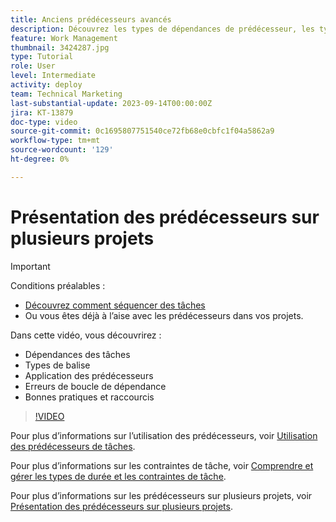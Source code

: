 ```yaml
---
title: Anciens prédécesseurs avancés
description: Découvrez les types de dépendances de prédécesseur, les types de retard, les prédécesseurs appliqués, les erreurs de boucle de dépendance, ainsi que quelques raccourcis et bonnes pratiques.
feature: Work Management
thumbnail: 3424287.jpg
type: Tutorial
role: User
level: Intermediate
activity: deploy
team: Technical Marketing
last-substantial-update: 2023-09-14T00:00:00Z
jira: KT-13879
doc-type: video
source-git-commit: 0c1695807751540ce72fb68e0cbfc1f04a5862a9
workflow-type: tm+mt
source-wordcount: '129'
ht-degree: 0%

---
```


# Présentation des prédécesseurs sur plusieurs projets

>[!IMPORTANT]
>
>Conditions préalables :
>
>* [Découvrez comment séquencer des tâches](https://experienceleague.adobe.com/docs/workfront-learn/tutorials-workfront/manage-work/tasks/learn-to-sequence-tasks.html?lang=en)
>* Ou vous êtes déjà à l’aise avec les prédécesseurs dans vos projets.

Dans cette vidéo, vous découvrirez :

* Dépendances des tâches
* Types de balise
* Application des prédécesseurs
* Erreurs de boucle de dépendance
* Bonnes pratiques et raccourcis


>[!VIDEO](https://video.tv.adobe.com/v/3424287/?quality=12&learn=on)

Pour plus d’informations sur l’utilisation des prédécesseurs, voir [Utilisation des prédécesseurs de tâches](https://experienceleague.adobe.com/docs/workfront/using/manage-work/tasks/use-task-predecessors/use-task-predecessors.html).

Pour plus d’informations sur les contraintes de tâche, voir [Comprendre et gérer les types de durée et les contraintes de tâche](https://experienceleague.adobe.com/docs/workfront-learn/tutorials-workfront/manage-work/intermediate-projects/understand-and-manage-duration-types-and-task-constraints.html).

Pour plus d’informations sur les prédécesseurs sur plusieurs projets, voir [Présentation des prédécesseurs sur plusieurs projets](https://experienceleague.adobe.com/docs/workfront-learn/tutorials-workfront/manage-work/intermediate-projects/understand-cross-project-predecessors.html).
